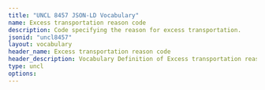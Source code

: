 ```yaml
---
title: "UNCL 8457 JSON-LD Vocabulary"
name: Excess transportation reason code
description: Code specifying the reason for excess transportation.
jsonid: "uncl8457"
layout: vocabulary
header_name: Excess transportation reason code
header_description: Vocabulary Definition of Excess transportation reason code semantics in HTML format. JSON-LD format is available at [uncl8457.jsonld](/vocabulary/uncl8457.jsonld)
type: uncl
options:
---
```


